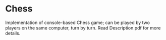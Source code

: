 # Chess
Implementation of console-based Chess game; can be played by two players on the same computer, turn by turn. Read Description.pdf for more details.
